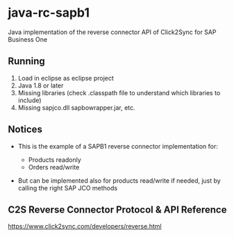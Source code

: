 # java-rc-sapb1
Java implementation of the reverse connector API of Click2Sync for SAP Business One

## Running

1. Load in eclipse as eclipse project
2. Java 1.8 or later
3. Missing libraries (check .classpath file to understand which libraries to include)
4. Missing sapjco.dll sapbowrapper.jar, etc.

## Notices

- This is the example of a SAPB1 reverse connector implementation for:
	- Products readonly
	- Orders read/write

- But can be implemented also for products read/write if needed, just by calling the right SAP JCO methods

## C2S Reverse Connector Protocol & API Reference

https://www.click2sync.com/developers/reverse.html